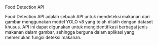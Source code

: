 Food Detection API

Food Detection API adalah sebuah API untuk mendeteksi makanan dari gambar menggunakan model YOLO v8 yang telah dilatih dengan dataset khusus. API ini dapat digunakan untuk mengidentifikasi berbagai jenis makanan dalam gambar, sehingga berguna dalam aplikasi yang memerlukan fungsi deteksi makanan.

